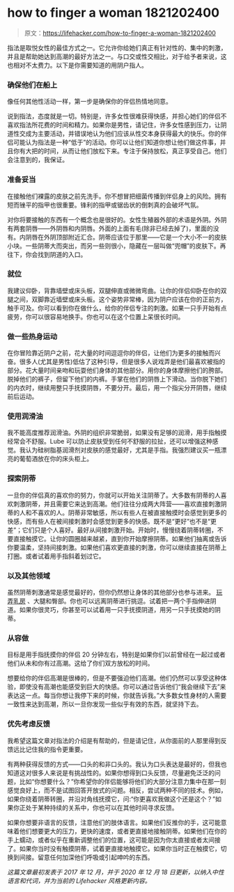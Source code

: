 # how to finger a woman 1821202400

> 原文：<https://lifehacker.com/how-to-finger-a-woman-1821202400>

指法是取悦女性的最佳方式之一。它允许你给她们真正有针对性的、集中的刺激，并且是帮助她达到高潮的最好方法之一。与口交或性交相比，对于给予者来说，这也相对不太费力。以下是你需要知道的用阴户指人。

### 确保他们在船上

像任何其他性活动一样，第一步是确保你的伴侣热情地同意。



说到指法，态度就是一切。特别是，许多女性很难获得快感，并担心她们的伴侣不喜欢指法所花费的时间和精力。如果你是男性，请记住，许多女性感到压力，让阴道性交成为主要活动，并错误地认为他们应该从性交本身获得最大的快乐。你的伴侣可能认为指法是一种“低于”的活动。你可以让他们知道你想让他们做这件事，并且你有大把的时间，从而让他们放松下来。专注于保持放松，真正享受自己。他们会注意到的，我保证。

### 准备妥当

在接触他们裸露的皮肤之前先洗手。你不想冒把细菌传播到伴侣身上的风险。拥有短而锉平的指甲也很重要。锋利的指甲或锯齿状的倒刺真的会破坏气氛。

对你将要接触的东西有一个概念也是很好的。女性生殖器外部的术语是外阴。外阴有两套阴唇——外阴唇和内阴唇。外面的上面有毛(除非已经去掉了)，里面的没有。内阴唇在外阴顶部附近汇合。阴蒂应该位于那里——它是一个大小不一的皮肤小块。一些阴蒂大而突出，而另一些则很小，隐藏在一层叫做“兜帽”的皮肤下。再往下，你会找到阴道的入口。



### 就位

我建议仰卧，背靠墙壁或床头板，双腿伸直或微微弯曲。让你的伴侣仰卧在你的双腿之间，双脚靠近墙壁或床头板。这个姿势非常棒，因为阴户应该在你的正前方，触手可及。你可以看到你在做什么，给你的伴侣专注的刺激。如果一只手开始有点疲劳，你可以很容易地换手。你也可以在这个位置上呆很长时间。

### 做一些热身运动

在你冒险靠近阴户之前，花大量的时间逗逗你的伴侣，让他们为更多的接触而兴奋。很多人(尤其是男性)低估了这种引导，但是很多人说戏弄是他们最喜欢被指的部分。花大量时间亲吻和玩耍他们身体的其他部分。用你的身体摩擦他们的胯部。脱掉他们的裤子，但留下他们的内裤。手掌在他们的阴唇上下滑动。当你脱下她们的内衣时，继续用整只手抚摸阴唇，不要分开。最后，用一个指尖分开阴唇，继续前后运动。

### 使用润滑油

我不能高度推荐润滑油。外阴的组织非常脆弱，如果没有足够的润滑，用手指触摸经常会不舒服。Lube 可以防止皮肤受到任何不舒服的拉扯，还可以增强这种感觉。我认为硅树脂基润滑剂对皮肤的感觉最好，尤其是手指。我强烈建议买一瓶漂亮的葡萄酒放在你的床头柜上。



### 探索阴蒂

一旦你的伴侣真的喜欢你的努力，你就可以开始关注阴蒂了。大多数有阴蒂的人喜欢刺激阴蒂，并且需要它来达到高潮。他们往往分成两大阵营——喜欢直接刺激阴蒂的人和不喜欢的人。阴蒂非常敏感，所以有些人在被直接触摸时会感觉到更多的快感，而有些人在被间接刺激时会感觉到更多的快感。既不是“更好”也不是“更差”；它们只是个人喜好。最好从间接刺激开始。开始时，慢慢绕着阴蒂转圈，不要直接触摸它。让你的圆圈越来越紧，直到你开始摩擦阴蒂。如果他们抽离或告诉你要温柔，坚持间接刺激。如果他们喜欢更直接的刺激，你可以继续直接在阴蒂上打圈。或者试着用手指斜着划过它。

### 以及其他领域

虽然阴蒂刺激通常是感觉最好的，但你仍然想让身体的其他部分也参与进来。 [玩弄乳房](https://lifehacker.com/how-to-play-with-breasts-1798553652) 、大腿和臀部。你也可以远离阴蒂进行挑逗。试着把一两个手指伸进阴道。如果你很灵巧，你甚至可以试着用一只手抚摸阴道，用另一只手抚摸她的阴蒂。

### 从容做

目标是用手指抚摸你的伴侣 20 分钟左右，特别是如果你们以前曾经在一起过或者他们从未和你有过高潮。这给了你们双方放松的时间。



想要给你的伴侣高潮是很棒的，但是不要强迫他们高潮。他们仍然可以享受这种体验，即使没有高潮也能感受到巨大的快感。你可以通过告诉他们“我会继续下去”来表达这一点。每当你想让我停下来的时候，你就告诉我。”大多数女性身材的人需要一致性来达到高潮，所以一旦你发现一些似乎有效的东西，就坚持下去。

### 优先考虑反馈

我希望这篇文章对指法的介绍是有帮助的，但是请记住，从你面前的人那里得到反馈远比记住我的指令更重要。

有两种获得反馈的方式——口头的和非口头的。我认为口头表达是最好的，但我也知道这对很多人来说是有挑战性的。如果你想得到口头反馈，尽量避免泛泛的问题，比如“你想要什么？”你希望你的伴侣能够将他们的大部分注意力集中在那一刻感觉良好上，而不是试图回答开放式的问题。相反，尝试两种不同的技术。例如，如果你绕着阴蒂转圈，并沿对角线抚摸它，问:“你更喜欢我做这个还是这个？”如果你正处于某种持续的关系中，你也可以在其他时间寻求反馈。

如果你想要非语言的反馈，注意他们的肢体语言。如果他们反推你的手，这可能意味着他们想要更大的压力，更快的速度，或者更直接地接触阴蒂。如果他们在你的手上蠕动，或者似乎在重新调整他们的位置，这可能是因为你太直接或者太间接了。如果你当时没有触摸阴蒂，试着更直接地触摸它。如果你当时正在触摸它，切换到间接。留意任何加深他们呼吸或引起呻吟的东西。

*这篇文章最初发表于 2017 年 12 月，并于 2020 年 12 月 18 日更新，以纳入中性语言和代词，并为当前的 Lifehacker 风格更新内容。*